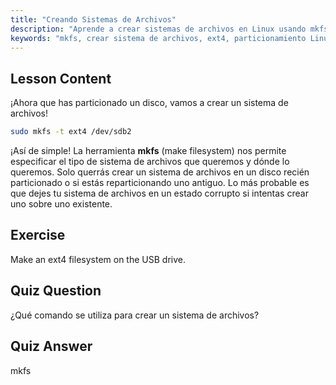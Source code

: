 ```yaml
---
title: "Creando Sistemas de Archivos"
description: "Aprende a crear sistemas de archivos en Linux usando mkfs. Esta guía para principiantes cubre ext4 y el particionamiento de discos. ¡Comienza tu viaje en Linux!"
keywords: "mkfs, crear sistema de archivos, ext4, particionamiento Linux, tutorial Linux, Linux para principiantes, gestión de discos, guía Linux"
---
```


## Lesson Content

¡Ahora que has particionado un disco, vamos a crear un sistema de archivos!

```bash
sudo mkfs -t ext4 /dev/sdb2
```

¡Así de simple! La herramienta **mkfs** (make filesystem) nos permite especificar el tipo de sistema de archivos que queremos y dónde lo queremos. Solo querrás crear un sistema de archivos en un disco recién particionado o si estás reparticionando uno antiguo. Lo más probable es que dejes tu sistema de archivos en un estado corrupto si intentas crear uno sobre uno existente.

## Exercise

Make an ext4 filesystem on the USB drive.

## Quiz Question

¿Qué comando se utiliza para crear un sistema de archivos?

## Quiz Answer

mkfs
